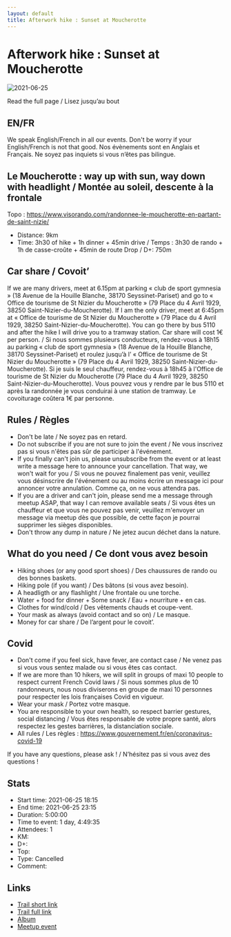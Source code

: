 ```yaml
---
layout: default
title: Afterwork hike : Sunset at Moucherotte
---
```


# Afterwork hike : Sunset at Moucherotte

![2021-06-25](../img/orig/2021-06-25.jpg)

Read the full page / Lisez jusqu’au bout

##  EN/FR 
We speak English/French in all our events. Don't be worry if your English/French is not that good. Nos évènements sont en Anglais et Français. Ne soyez pas inquiets si vous n’êtes pas bilingue.

##  Le Moucherotte : way up with sun, way down with headlight / Montée au soleil, descente à la frontale 
Topo : https://www.visorando.com/randonnee-le-moucherotte-en-partant-de-saint-nizie/
* Distance: 9km
* Time: 3h30 of hike + 1h dinner + 45min drive / Temps : 3h30 de rando + 1h de casse-croûte + 45min de route
Drop / D+: 750m

##  Car share / Covoit’ 
If we are many drivers, meet at 6.15pm at parking « club de sport gymnesia » (18 Avenue de la Houille Blanche, 38170 Seyssinet-Pariset) and go to « Office de tourisme de St Nizier du Moucherotte » (79 Place du 4 Avril 1929, 38250 Saint-Nizier-du-Moucherotte).
If I am the only driver, meet at 6:45pm at « Office de tourisme de St Nizier du Moucherotte » (79 Place du 4 Avril 1929, 38250 Saint-Nizier-du-Moucherotte). You can go there by bus 5110 and after the hike I will drive you to a tramway station.
Car share will cost 1€ per person.
/ Si nous sommes plusieurs conducteurs, rendez-vous à 18h15 au parking « club de sport gymnesia » (18 Avenue de la Houille Blanche, 38170 Seyssinet-Pariset) et roulez jusqu’à l’ « Office de tourisme de St Nizier du Moucherotte » (79 Place du 4 Avril 1929, 38250 Saint-Nizier-du-Moucherotte).
Si je suis le seul chauffeur, rendez-vous à 18h45 à l'Office de tourisme de St Nizier du Moucherotte (79 Place du 4 Avril 1929, 38250 Saint-Nizier-du-Moucherotte). Vous pouvez vous y rendre par le bus 5110 et après la randonnée je vous conduirai à une station de tramway.
Le covoiturage coûtera 1€ par personne.

##  Rules / Règles 
- Don't be late / Ne soyez pas en retard.
- Do not subscribe if you are not sure to join the event / Ne vous inscrivez pas si vous n'êtes pas sûr de participer à l'événement.
- If you finally can't join us, please unsubscribe from the event or at least write a message here to announce your cancellation. That way, we won't wait for you / Si vous ne pouvez finalement pas venir, veuillez vous désinscrire de l'événement ou au moins écrire un message ici pour annoncer votre annulation. Comme ça, on ne vous attendra pas.
- If you are a driver and can't join, please send me a message through meetup ASAP, that way I can remove available seats / Si vous êtes un chauffeur et que vous ne pouvez pas venir, veuillez m'envoyer un message via meetup dès que possible, de cette façon je pourrai supprimer les sièges disponibles.
- Don't throw any dump in nature / Ne jetez aucun déchet dans la nature.

##  What do you need / Ce dont vous avez besoin 
- Hiking shoes (or any good sport shoes) / Des chaussures de rando ou des bonnes baskets.
- Hiking pole (if you want) / Des bâtons (si vous avez besoin).
- A headligth or any flashlight / Une frontale ou une torche.
- Water + food for dinner + Some snack / Eau + nourriture + en cas.
- Clothes for wind/cold / Des vêtements chauds et coupe-vent.
- Your mask as always (avoid contact and so on) / Le masque.
- Money for car share / De l’argent pour le covoit’.

##  Covid 
- Don't come if you feel sick, have fever, are contact case / Ne venez pas si vous vous sentez malade ou si vous êtes cas contact.
- If we are more than 10 hikers, we will split in groups of maxi 10 people to respect current French Covid laws / Si nous sommes plus de 10 randonneurs, nous nous diviserons en groupe de maxi 10 personnes pour respecter les lois françaises Covid en vigueur.
- Wear your mask / Portez votre masque.
- You are responsible to your own health, so respect barrier gestures, social distancing / Vous êtes responsable de votre propre santé, alors respectez les gestes barrières, la distanciation sociale.
- All rules / Les règles : https://www.gouvernement.fr/en/coronavirus-covid-19

If you have any questions, please ask ! / N’hésitez pas si vous avez des questions !

## Stats

- Start time: 2021-06-25 18:15
- End time: 2021-06-25 23:15
- Duration: 5:00:00
- Time to event: 1 day, 4:49:35
- Attendees: 1
- KM: 
- D+: 
- Top: 
- Type: Cancelled
- Comment: 

## Links

- [Trail short link]()
- [Trail full link]()
- [Album](https://binnette.github.io/GacImg2021/)
- [Meetup event](https://www.meetup.com/grenoble-adventure-club-english-french/events/279041438/)
